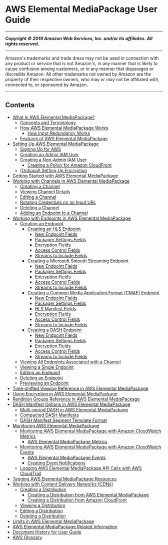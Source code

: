 # AWS Elemental MediaPackage User Guide

-----
*****Copyright &copy; 2019 Amazon Web Services, Inc. and/or its affiliates. All rights reserved.*****

-----
Amazon's trademarks and trade dress may not be used in 
     connection with any product or service that is not Amazon's, 
     in any manner that is likely to cause confusion among customers, 
     or in any manner that disparages or discredits Amazon. All other 
     trademarks not owned by Amazon are the property of their respective
     owners, who may or may not be affiliated with, connected to, or 
     sponsored by Amazon.

-----
## Contents
+ [What Is AWS Elemental MediaPackage?](what-is.md)
   + [Concepts and Terminology](what-is-terms.md)
   + [How AWS Elemental MediaPackage Works](what-is-flow.md)
      + [How Input Redundancy Works](what-is-flow-ir.md)
   + [Features of AWS Elemental MediaPackage](what-is-features.md)
+ [Setting Up AWS Elemental MediaPackage](setting-up.md)
   + [Signing Up for AWS](setting-up-aws-sign-up.md)
   + [Creating an Admin IAM User](setting-up-create-iam-user.md)
   + [Creating a Non-Admin IAM User](setting-up-create-non-admin-iam.md)
      + [Creating a Policy for Amazon CloudFront](setting-up-create-non-admin-iam-cf.md)
   + [(Optional) Setting Up Encryption](set-up-encryption.md)
+ [Getting Started with AWS Elemental MediaPackage](getting-started.md)
+ [Working with Channels in AWS Elemental MediaPackage](channels.md)
   + [Creating a Channel](channels-create.md)
   + [Viewing Channel Details](channels-view.md)
   + [Editing a Channel](channels-edit.md)
   + [Rotating Credentials on an Input URL](channels-rotate-creds.md)
   + [Deleting a Channel](channels-delete.md)
   + [Adding an Endpoint to a Channel](channels-add-endpoint.md)
+ [Working with Endpoints in AWS Elemental MediaPackage](endpoints.md)
   + [Creating an Endpoint](endpoints-create.md)
      + [Creating an HLS Endpoint](endpoints-hls.md)
         + [New Endpoint Fields](endpoints-hls-new.md)
         + [Packager Settings Fields](endpoints-hls-packager.md)
         + [Encryption Fields](endpoints-hls-encryption.md)
         + [Access Control Fields](endpoints-hls-access-control.md)
         + [Streams to Include Fields](endpoints-hls-include-streams.md)
      + [Creating a Microsoft Smooth Streaming Endpoint](endpoints-smooth.md)
         + [New Endpoint Fields](endpoints-smooth-new.md)
         + [Packager Settings Fields](endpoints-smooth-packager.md)
         + [Encryption Fields](endpoints-smooth-encryption.md)
         + [Access Control Fields](endpoints-smooth-access-control.md)
         + [Streams to Include Fields](endpoints-smooth-include-streams.md)
      + [Creating a Common Media Application Format (CMAF) Endpoint](endpoints-cmaf.md)
         + [New Endpoint Fields](endpoints-cmaf-new.md)
         + [Packager Settings Fields](endpoints-cmaf-packager.md)
         + [HLS Manifest Fields](endpoints-cmaf-manifest.md)
         + [Encryption Fields](endpoints-cmaf-encryption.md)
         + [Access Control Fields](endpoints-cmaf-access-control.md)
         + [Streams to Include Fields](endpoints-cmaf-include-streams.md)
      + [Creating a DASH Endpoint](endpoints-dash.md)
         + [New Endpoint Fields](endpoints-dash-new.md)
         + [Packager Settings Fields](endpoints-dash-packager.md)
         + [Encryption Fields](endpoints-dash-encryption.md)
         + [Access Control Fields](endpoints-dash-access-control.md)
         + [Streams to Include Fields](endpoints-dash-include-streams.md)
   + [Viewing All Endpoints Associated with a Channel](endpoints-view-all.md)
   + [Viewing a Single Endpoint](endpoints-view-one.md)
   + [Editing an Endpoint](endpoints-edit.md)
   + [Deleting an Endpoint](endpoints-delete.md)
   + [Previewing an Endpoint](endpoints-preview.md)
+ [Time-shifted Viewing Reference in AWS Elemental MediaPackage](time-shifted.md)
+ [Using Encryption in AWS Elemental MediaPackage](using-encryption.md)
+ [Rendition Groups Reference in AWS Elemental MediaPackage](rendition-groups.md)
+ [DASH Manifest Options in AWS Elemental MediaPackage](dash-trtmts.md)
   + [Multi-period DASH in AWS Elemental MediaPackage](multi-period.md)
   + [Compacted DASH Manifests](compacted.md)
   + [DASH Manifest Segment Template Format](segtemp-format.md)
+ [Monitoring AWS Elemental MediaPackage](monitoring.md)
   + [Monitoring AWS Elemental MediaPackage with Amazon CloudWatch Metrics](monitoring-cloudwatch.md)
      + [AWS Elemental MediaPackage Metrics](metrics.md)
   + [Monitoring AWS Elemental MediaPackage with Amazon CloudWatch Events](monitoring-cloudwatch-events.md)
      + [AWS Elemental MediaPackage Events](cloudwatch-events-example.md)
      + [Creating Event Notifications](cloudwatch-events-notification.md)
   + [Logging AWS Elemental MediaPackage API Calls with AWS CloudTrail](logging-using-cloudtrail.md)
+ [Tagging AWS Elemental MediaPackage Resources](tagging.md)
+ [Working with Content Delivery Networks (CDNs)](cdns.md)
   + [Creating a Distribution](cdns-create.md)
      + [Creating a Distribution from AWS Elemental MediaPackage](cdns-create-mp.md)
      + [Creating a Distribution from Amazon CloudFront](cdns-create-cf.md)
   + [Viewing a Distribution](cdns-view.md)
   + [Editing a Distribution](cdns-edit.md)
   + [Deleting a Distribution](cdns-delete.md)
+ [Limits in AWS Elemental MediaPackage](limits.md)
+ [AWS Elemental MediaPackage Related Information](resources.md)
+ [Document History for User Guide](doc-history.md)
+ [AWS Glossary](glossary.md)